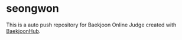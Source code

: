 # seongwon
This is a auto push repository for Baekjoon Online Judge created with [BaekjoonHub](https://github.com/BaekjoonHub/BaekjoonHub).
